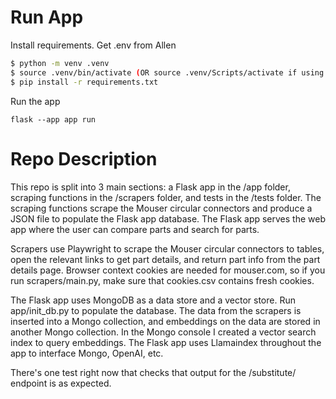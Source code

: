# Run App
Install requirements. Get .env from Allen
```bash
$ python -m venv .venv
$ source .venv/bin/activate (OR source .venv/Scripts/activate if using Windows)
$ pip install -r requirements.txt
```
Run the app
```
flask --app app run
```


# Repo Description
This repo is split into 3 main sections: a Flask app in the /app folder, scraping functions in the /scrapers folder, and tests in the /tests folder. The scraping functions scrape the Mouser circular connectors and produce a JSON file to populate the Flask app database. The Flask app serves the web app where the user can compare parts and search for parts.

Scrapers use Playwright to scrape the Mouser circular connectors to tables, open the relevant links to get part details,  and return part info from the part details page. Browser context cookies are needed for mouser.com, so if you run scrapers/main.py, make sure that cookies.csv contains fresh cookies. 

The Flask app uses MongoDB as a data store and a vector store. Run app/init_db.py to populate the database. The data from the scrapers is inserted into a Mongo collection, and embeddings on the data are stored in another Mongo collection. In the Mongo console I created a vector search index to query embeddings. The Flask app uses Llamaindex throughout the app to interface Mongo, OpenAI, etc. 

There's one test right now that checks that output for the /substitute/ endpoint is as expected. 


